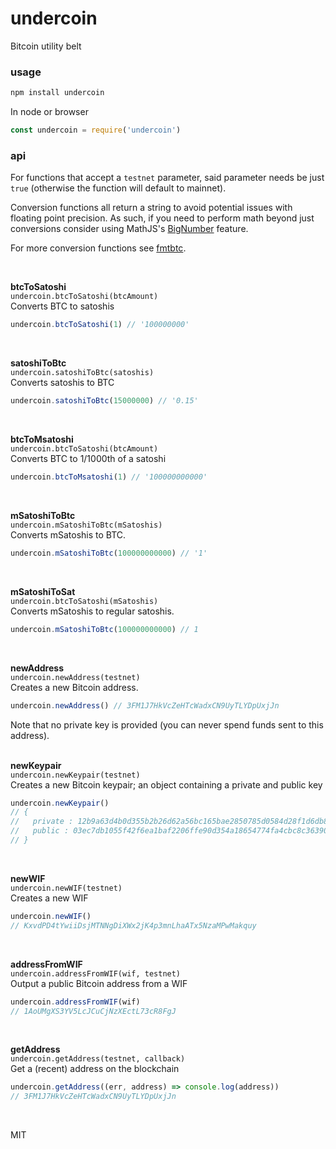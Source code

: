 # undercoin
Bitcoin utility belt

### usage
```bash
npm install undercoin
```
In node or browser
```javascript
const undercoin = require('undercoin')
```

### api
<a name="api"></a>

For functions that accept a `testnet` parameter, said parameter needs be just `true` (otherwise the function will default to mainnet).

Conversion functions all return a string to avoid potential issues with floating point precision.  As such, if you need to perform math beyond just conversions consider using MathJS's [BigNumber] feature. 

For more conversion functions see [fmtbtc].

<br>

**btcToSatoshi**   
`undercoin.btcToSatoshi(btcAmount)`  
Converts BTC to satoshis

```javascript
undercoin.btcToSatoshi(1) // '100000000'
```
<br>

**satoshiToBtc**   
`undercoin.satoshiToBtc(satoshis)`  
Converts satoshis to BTC

```javascript
undercoin.satoshiToBtc(15000000) // '0.15'
```
<br>

**btcToMsatoshi**   
`undercoin.btcToSatoshi(btcAmount)`  
Converts BTC to 1/1000th of a satoshi

```javascript
undercoin.btcToMsatoshi(1) // '100000000000'
```
<br>


**mSatoshiToBtc**   
`undercoin.mSatoshiToBtc(mSatoshis)`  
Converts mSatoshis to BTC. 

```javascript
undercoin.mSatoshiToBtc(100000000000) // '1'
```
<br>

**mSatoshiToSat**   
`undercoin.btcToSatoshi(mSatoshis)`  
Converts mSatoshis to regular satoshis. 

```javascript
undercoin.mSatoshiToBtc(100000000000) // 1
```
<br>



**newAddress**   
`undercoin.newAddress(testnet)`  
Creates a new Bitcoin address.  

```javascript
undercoin.newAddress() // 3FM1J7HkVcZeHTcWadxCN9UyTLYDpUxjJn
```
Note that no private key is provided (you can never spend funds sent to this address).   
<br>   

**newKeypair**  
`undercoin.newKeypair(testnet)`  
Creates a new Bitcoin keypair; an object containing a private and public key  
```javascript
undercoin.newKeypair() 
// {
//   private : 12b9a63d4b0d355b2b26d62a56bc165bae2850785d0584d28f1d6db86c66616e,
//   public : 03ec7db1055f42f6ea1baf2206ffe90d354a18654774fa4cbc8c36390dfdab73ee
// }
```
<br>  
   
**newWIF**  
`undercoin.newWIF(testnet)`  
Creates a new WIF 
```javascript
undercoin.newWIF() 
// KxvdPD4tYwiiDsjMTNNgDiXWx2jK4p3mnLhaATx5NzaMPwMakquy
```
<br>  
  

**addressFromWIF**   
`undercoin.addressFromWIF(wif, testnet)`  
Output a public Bitcoin address from a WIF

```javascript
undercoin.addressFromWIF(wif)
// 1AoUMgXS3YV5LcJCuCjNzXEctL73cR8FgJ
```
<br>


**getAddress**   
`undercoin.getAddress(testnet, callback)`  
Get a (recent) address on the blockchain

```javascript
undercoin.getAddress((err, address) => console.log(address))
// 3FM1J7HkVcZeHTcWadxCN9UyTLYDpUxjJn
```
<br>  


MIT


[BigNumber]: https://mathjs.org/docs/datatypes/bignumbers.html
[fmtbtc]: https://github.com/shesek/fmtbtc 
